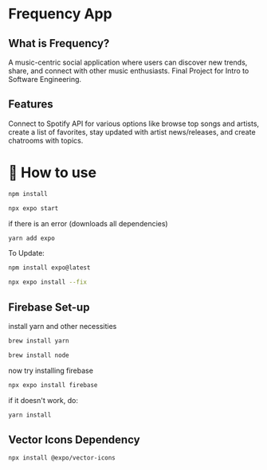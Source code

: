 # Frequency App

## What is Frequency?
A music-centric social application where users can discover new trends, share, and connect with other music enthusiasts. Final Project for Intro to Software Engineering.

## Features
Connect to Spotify API for various options like browse top songs and artists, create a list of favorites, stay updated with artist news/releases, and create chatrooms with topics.

# 🚀 How to use
```sh
npm install
```

```sh
npx expo start
```
if there is an error (downloads all dependencies)

```sh
yarn add expo 
```

To Update:
```sh
npm install expo@latest
```
```sh
npx expo install --fix
```

## Firebase Set-up

install yarn and other necessities
```sh
brew install yarn 
```
```sh
brew install node
```

now try installing firebase
```sh
npx expo install firebase
```
if it doesn't work, do:
```sh
yarn install 
```

## Vector Icons Dependency

```sh
npx install @expo/vector-icons
```
